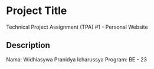 # Project Title

Technical Project Assignment (TPA) #1 - Personal Website

## Description

Nama: Widhiasywa Pranidya Icharussya
Program: BE - 23


